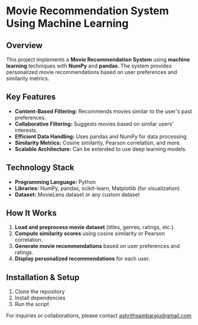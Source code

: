 # Movie Recommendation System Using Machine Learning

## Overview
This project implements a **Movie Recommendation System** using **machine learning** techniques with **NumPy** and **pandas**. The system provides personalized movie recommendations based on user preferences and similarity metrics.

## Key Features
- **Content-Based Filtering:** Recommends movies similar to the user's past preferences.
- **Collaborative Filtering:** Suggests movies based on similar users' interests.
- **Efficient Data Handling:** Uses pandas and NumPy for data processing.
- **Similarity Metrics:** Cosine similarity, Pearson correlation, and more.
- **Scalable Architecture:** Can be extended to use deep learning models.

## Technology Stack
- **Programming Language:** Python
- **Libraries:** NumPy, pandas, scikit-learn, Matplotlib (for visualization)
- **Dataset:** MovieLens dataset or any custom dataset

## How It Works
1. **Load and preprocess movie dataset** (titles, genres, ratings, etc.).
2. **Compute similarity scores** using cosine similarity or Pearson correlation.
3. **Generate movie recommendations** based on user preferences and ratings.
4. **Display personalized recommendations** for each user.

## Installation & Setup
1. Clone the repository
2. Install dependencies
3. Run the script

For inquiries or collaborations, please contact ashrithsambaraju@gmail.com

